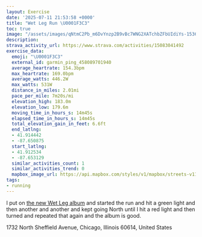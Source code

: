 ```yaml
---
layout: Exercise
date: '2025-07-11 21:53:58 +0000'
title: "Wet Leg Run \U0001F3C3"
toc: true
image: "/assets/images/qNtmC2Pb_m6DvYnzp2B9vBc7WNG2XATchbZFbUIdiYs-1536x2048.jpg.jpeg"
description:
strava_activity_url: https://www.strava.com/activities/15083041492
exercise_data:
  emoji: "\U0001F3C3"
  external_id: garmin_ping_458089701940
  average_heartrate: 154.3bpm
  max_heartrate: 169.0bpm
  average_watts: 446.2W
  max_watts: 531W
  distance_in_miles: 2.01mi
  pace_per_mile: 7m20s/mi
  elevation_high: 183.0m
  elevation_low: 179.6m
  moving_time_in_hours_s: 14m45s
  elapsed_time_in_hours_s: 14m45s
  total_elevation_gain_in_feet: 6.6ft
  end_latlng:
  - 41.914442
  - -87.650875
  start_latlng:
  - 41.912534
  - -87.653129
  similar_activities_count: 1
  similar_activities_trend: 0
  mapbox_image_url: https://api.mapbox.com/styles/v1/mapbox/streets-v11/static/path-5+787af2-1.0(any~Frw~uOk%40FYC%5DBaCBuADu%40%40c%40FSAWEg%40DsACcAHa%40G%5BHo%40%40_%40EYBm%40Bs%40Em%40Jo%40%3F%7D%40ESBs%40Bm%40AQD%5BEgAJo%40Ci%40Ji%40ISBg%40%3F_%40DWHUBMAc%40BSE_%40Dg%40%3FYB%5BCa%40%40%5DEQBY%3Fe%40Jy%40BYKyARKGMsAAy%40EMKcA%3FoAC%5BAgCCY%40_AEUAc%40A%7BC%40e%40Di%40AsABMLOf%40AZEbAB%60%40Cv%40%3FjAKfADPEb%40%3Fl%40InB%3FzASjAEl%40KfAK%5ED%60AEH%40~%40%3Fl%40LrABPAJ%40z%40%3FTKRClB%3FDBBFHz%40%3F~AFlCCd%40%3Fz%40Cl%40%40LRDPPP%40dAEXEd%40Ch%40A%5ED),pin-s-s+e5b22e(-87.65322,41.91473),pin-s-f+89ae00(-87.65090000000004,41.916850000000004)/auto/800x800?access_token=pk.eyJ1Ijoiam9zaGJlY2ttYW4iLCJhIjoiY205eWR2aDd1MWZ6djJrbXc4a3M0bWZleiJ9.XiG9OWkNcZk2QzjJbxLB4A
tags:
- running
---
```


I put on [the new Wet Leg album](https://www.joshbeckman.org/blog/listening/moisturizer-by-wet-leg) and started the run and hit a green light and then another and another and kept going North until I hit a red light and then turned and repeated that again and the album is good.

1732 North Sheffield Avenue, Chicago, Illinois 60614, United States
